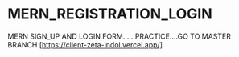 # MERN_REGISTRATION_LOGIN
MERN SIGN_UP AND LOGIN FORM......PRACTICE....GO TO MASTER BRANCH
[https://client-zeta-indol.vercel.app/]
